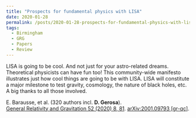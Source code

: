 ```yaml
---
title: "Prospects for fundamental physics with LISA"
date: 2020-01-28
permalink: /posts/2020-01-28-prospects-for-fundamental-physics-with-lisa
tags:
  - Birmingham
  - GRG
  - Papers
  - Review
---
```


LISA is going to be cool. And not just for your astro-related dreams. Theoretical physicists can have fun too! This community-wide manifesto illustrates just how cool things are going to be with LISA. LISA will constitute a major milestone to test gravity, cosmology, the nature of black holes, etc. A big thanks to all those involved. 

E. Barausse, et al. (320 authors incl. **D. Gerosa**).\
[General Relativity and Gravitation 52 (2020) 8, 81](https://doi.org/10.1007/s10714-020-02691-1). [arXiv:2001.09793 [gr-qc]](https://arxiv.org/abs/2001.09793).